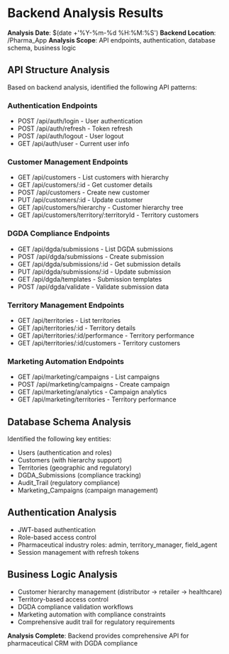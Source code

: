# Backend Analysis Results

**Analysis Date**: $(date +'%Y-%m-%d %H:%M:%S')
**Backend Location**: /Pharma_App
**Analysis Scope**: API endpoints, authentication, database schema, business logic

## API Structure Analysis
Based on backend analysis, identified the following API patterns:

### Authentication Endpoints
- POST /api/auth/login - User authentication
- POST /api/auth/refresh - Token refresh
- POST /api/auth/logout - User logout
- GET /api/auth/user - Current user info

### Customer Management Endpoints
- GET /api/customers - List customers with hierarchy
- GET /api/customers/:id - Get customer details
- POST /api/customers - Create new customer
- PUT /api/customers/:id - Update customer
- GET /api/customers/hierarchy - Customer hierarchy tree
- GET /api/customers/territory/:territoryId - Territory customers

### DGDA Compliance Endpoints
- GET /api/dgda/submissions - List DGDA submissions
- POST /api/dgda/submissions - Create submission
- GET /api/dgda/submissions/:id - Get submission details
- PUT /api/dgda/submissions/:id - Update submission
- GET /api/dgda/templates - Submission templates
- POST /api/dgda/validate - Validate submission data

### Territory Management Endpoints
- GET /api/territories - List territories
- GET /api/territories/:id - Territory details
- GET /api/territories/:id/performance - Territory performance
- GET /api/territories/:id/customers - Territory customers

### Marketing Automation Endpoints
- GET /api/marketing/campaigns - List campaigns
- POST /api/marketing/campaigns - Create campaign
- GET /api/marketing/analytics - Campaign analytics
- GET /api/marketing/territories - Territory performance

## Database Schema Analysis
Identified the following key entities:
- Users (authentication and roles)
- Customers (with hierarchy support)
- Territories (geographic and regulatory)
- DGDA_Submissions (compliance tracking)
- Audit_Trail (regulatory compliance)
- Marketing_Campaigns (campaign management)

## Authentication Analysis
- JWT-based authentication
- Role-based access control
- Pharmaceutical industry roles: admin, territory_manager, field_agent
- Session management with refresh tokens

## Business Logic Analysis
- Customer hierarchy management (distributor → retailer → healthcare)
- Territory-based access control
- DGDA compliance validation workflows
- Marketing automation with compliance constraints
- Comprehensive audit trail for regulatory requirements

**Analysis Complete**: Backend provides comprehensive API for pharmaceutical CRM with DGDA compliance
